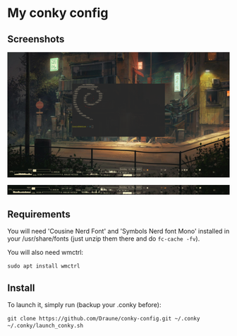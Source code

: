 # My conky config

## Screenshots

![desktop_image_with_conky](https://github.com/Draune/conky-config/blob/master/screenshots/desktop_and_conky.png)

![conky_image](https://github.com/Draune/conky-config/blob/master/screenshots/conky.png)

## Requirements

You will need 'Cousine Nerd Font' and 'Symbols Nerd font Mono' installed in your /usr/share/fonts (just unzip them there and do `fc-cache -fv`).

You will also need wmctrl:

``` shell
sudo apt install wmctrl
```

## Install

To launch it, simply run (backup your .conky before):

``` shell
git clone https://github.com/Draune/conky-config.git ~/.conky
~/.conky/launch_conky.sh
```
